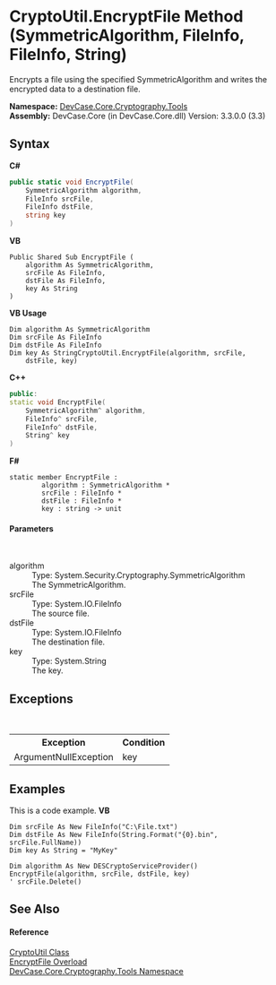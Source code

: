 # CryptoUtil.EncryptFile Method (SymmetricAlgorithm, FileInfo, FileInfo, String)
 

Encrypts a file using the specified SymmetricAlgorithm and writes the encrypted data to a destination file.

**Namespace:**&nbsp;<a href="N_DevCase_Core_Cryptography_Tools">DevCase.Core.Cryptography.Tools</a><br />**Assembly:**&nbsp;DevCase.Core (in DevCase.Core.dll) Version: 3.3.0.0 (3.3)

## Syntax

**C#**<br />
``` C#
public static void EncryptFile(
	SymmetricAlgorithm algorithm,
	FileInfo srcFile,
	FileInfo dstFile,
	string key
)
```

**VB**<br />
``` VB
Public Shared Sub EncryptFile ( 
	algorithm As SymmetricAlgorithm,
	srcFile As FileInfo,
	dstFile As FileInfo,
	key As String
)
```

**VB Usage**<br />
``` VB Usage
Dim algorithm As SymmetricAlgorithm
Dim srcFile As FileInfo
Dim dstFile As FileInfo
Dim key As StringCryptoUtil.EncryptFile(algorithm, srcFile, 
	dstFile, key)
```

**C++**<br />
``` C++
public:
static void EncryptFile(
	SymmetricAlgorithm^ algorithm, 
	FileInfo^ srcFile, 
	FileInfo^ dstFile, 
	String^ key
)
```

**F#**<br />
``` F#
static member EncryptFile : 
        algorithm : SymmetricAlgorithm * 
        srcFile : FileInfo * 
        dstFile : FileInfo * 
        key : string -> unit 

```


#### Parameters
&nbsp;<dl><dt>algorithm</dt><dd>Type: System.Security.Cryptography.SymmetricAlgorithm<br />The SymmetricAlgorithm.</dd><dt>srcFile</dt><dd>Type: System.IO.FileInfo<br />The source file.</dd><dt>dstFile</dt><dd>Type: System.IO.FileInfo<br />The destination file.</dd><dt>key</dt><dd>Type: System.String<br />The key.</dd></dl>

## Exceptions
&nbsp;<table><tr><th>Exception</th><th>Condition</th></tr><tr><td>ArgumentNullException</td><td>key</td></tr></table>

## Examples
This is a code example. 
**VB**<br />
``` VB
Dim srcFile As New FileInfo("C:\File.txt")
Dim dstFile As New FileInfo(String.Format("{0}.bin", srcFile.FullName))
Dim key As String = "MyKey"

Dim algorithm As New DESCryptoServiceProvider()
EncryptFile(algorithm, srcFile, dstFile, key)
' srcFile.Delete()
```


## See Also


#### Reference
<a href="T_DevCase_Core_Cryptography_Tools_CryptoUtil">CryptoUtil Class</a><br /><a href="Overload_DevCase_Core_Cryptography_Tools_CryptoUtil_EncryptFile">EncryptFile Overload</a><br /><a href="N_DevCase_Core_Cryptography_Tools">DevCase.Core.Cryptography.Tools Namespace</a><br />